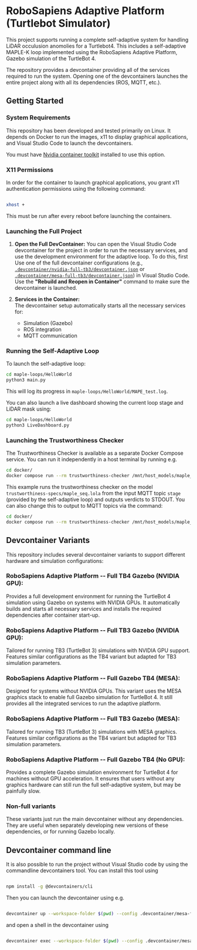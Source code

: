 # RoboSapiens Adaptive Platform (Turtlebot Simulator)

This project supports running a complete self-adaptive system for handling LiDAR occulusion anomolies for a Turtlebot4. This includes a self-adaptive MAPLE-K loop implemented using the RoboSapiens Adaptive Platform, Gazebo simulation of the TurtleBot 4.

The repository provides a devcontainer providing all of the services required to run the system.
Opening one of the devcontainers launches the entire project along with all its dependencies (ROS, MQTT, etc.).

## Getting Started

### System Requirements

This repository has been developed and tested primarily on Linux. It depends on Docker to run the images, x11 to display graphical applications, and Visual Studio Code to launch the devcontainers.

You must have [Nvidia container toolkit](https://docs.nvidia.com/datacenter/cloud-native/container-toolkit/latest/install-guide.html) installed to use this option.

### X11 Permissions

In order for the container to launch graphical applications, you grant x11 authentication permissions using the following command:
```bash

xhost +
```
This must be run after every reboot before launching the containers.

### Launching the Full Project

1. **Open the Full DevContainer:**
   You can open the Visual Studio Code devcontainer for the project in order to run the necessary services, and use the development environment for the adaptive loop.
   To do this, first 
   Use one of the full devcontainer configurations (e.g., [`.devcontainer/nvidia-full-tb3/devcontainer.json`](.devcontainer/nvidia-full-tb3/devcontainer.json) or [`.devcontainer/mesa-full-tb3/devcontainer.json`](.devcontainer/mesa-full-tb3/devcontainer.json)) in Visual Studio Code.  
   Use the **"Rebuild and Reopen in Container"** command to make sure the devcontainer is launched.

3. **Services in the Container:**  
   The devcontainer setup automatically starts all the necessary services for:
   - Simulation (Gazebo)
   - ROS integration
   - MQTT communication

### Running the Self-Adaptive Loop

To launch the self-adaptive loop:

```bash
cd maple-loops/HelloWorld
python3 main.py
```

This will log its progress in `maple-loops/HelloWorld/MAPE_test.log`.

You can also launch a live dashboard showing the current loop stage and LiDAR mask using:

```bash
cd maple-loops/HelloWorld
python3 LiveDashboard.py
```

### Launching the Trustworthiness Checker
The Trustworthiness Checker is available as a separate Docker Compose service.
You can run it independently in a host terminal by running e.g.

```bash
cd docker/
docker compose run --rm trustworthiness-checker /mnt/host_models/maple_seq.lola --input-mqtt-topics stage --output-stdout
```

This example runs the trustworthiness checker on the model `trustworthiness-specs/maple_seq.lola` from the input MQTT topic `stage` (provided by the self-adaptive loop) and outputs verdicts to STDOUT.
You can also change this to output to MQTT topics via the command:

```bash
cd docker/
docker compose run --rm trustworthiness-checker /mnt/host_models/maple_seq.lola --input-mqtt-topics stage --output-mqtt-topics m a p l e maple
```

## Devcontainer Variants
This repository includes several devcontainer variants to support different hardware and simulation configurations:

### RoboSapiens Adaptive Platform -- Full TB4 Gazebo (NVIDIA GPU):

Provides a full development environment for running the TurtleBot 4 simulation using Gazebo on systems with NVIDIA GPUs. It automatically builds and starts all necessary services and installs the required dependencies after container start-up.

### RoboSapiens Adaptive Platform -- Full TB3 Gazebo (NVIDIA GPU):

Tailored for running TB3 (TurtleBot 3) simulations with NVIDIA GPU support. Features similar configurations as the TB4 variant but adapted for TB3 simulation parameters.

### RoboSapiens Adaptive Platform -- Full Gazebo TB4 (MESA):

Designed for systems without NVIDIA GPUs. This variant uses the MESA graphics stack to enable full Gazebo simulation for TurtleBot 4. It still provides all the integrated services to run the adaptive platform.

### RoboSapiens Adaptive Platform -- Full TB3 Gazebo (MESA):

Tailored for running TB3 (TurtleBot 3) simulations with MESA graphics. Features similar configurations as the TB4 variant but adapted for TB3 simulation parameters.

### RoboSapiens Adaptive Platform -- Full Gazebo TB4 (No GPU):

Provides a complete Gazebo simulation environment for TurtleBot 4 for machines without GPU acceleration. It ensures that users without any graphics hardware can still run the full self-adaptive system, but may be painfully slow.

### Non-full variants

These variants just run the main devcontainer without any dependencies. They are useful when separately developing new versions of these dependencies, or for running Gazebo locally.

## Devcontainer command line

It is also possible to run the project without Visual Studio code by using the commandline devcontainers tool.
You can install this tool using
```bash

npm install -g @devcontainers/cli
```

Then you can launch the devcontainer using e.g.
```bash

devcontainer up --workspace-folder $(pwd) --config .devcontainer/mesa-full-tb3/devcontainer.json
```
and open a shell in the devcontainer using
```bash

devcontainer exec --workspace-folder $(pwd) --config .devcontainer/mesa-full-tb3/devcontainer.json /bin/bash
```
